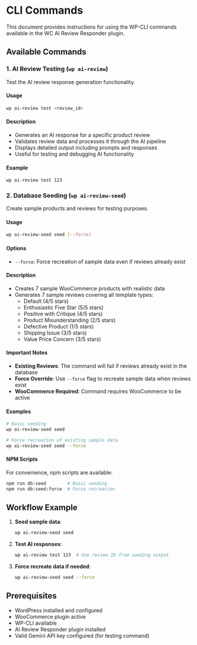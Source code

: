 # CLI Commands

This document provides instructions for using the WP-CLI commands available in the WC AI Review Responder plugin.

## Available Commands

### 1. AI Review Testing (`wp ai-review`)

Test the AI review response generation functionality.

#### Usage
```bash
wp ai-review test <review_id>
```

#### Description
- Generates an AI response for a specific product review
- Validates review data and processes it through the AI pipeline
- Displays detailed output including prompts and responses
- Useful for testing and debugging AI functionality

#### Example
```bash
wp ai-review test 123
```

### 2. Database Seeding (`wp ai-review-seed`)

Create sample products and reviews for testing purposes.

#### Usage
```bash
wp ai-review-seed seed [--force]
```

#### Options
- `--force`: Force recreation of sample data even if reviews already exist

#### Description
- Creates 7 sample WooCommerce products with realistic data
- Generates 7 sample reviews covering all template types:
  - Default (4/5 stars)
  - Enthusiastic Five Star (5/5 stars)
  - Positive with Critique (4/5 stars)
  - Product Misunderstanding (2/5 stars)
  - Defective Product (1/5 stars)
  - Shipping Issue (3/5 stars)
  - Value Price Concern (3/5 stars)

#### Important Notes
- **Existing Reviews**: The command will fail if reviews already exist in the database
- **Force Override**: Use `--force` flag to recreate sample data when reviews exist
- **WooCommerce Required**: Command requires WooCommerce to be active

#### Examples
```bash
# Basic seeding
wp ai-review-seed seed

# Force recreation of existing sample data
wp ai-review-seed seed --force
```

#### NPM Scripts
For convenience, npm scripts are available:
```bash
npm run db:seed        # Basic seeding
npm run db:seed:force  # Force recreation
```

## Workflow Example

1. **Seed sample data**:
   ```bash
   wp ai-review-seed seed
   ```

2. **Test AI responses**:
   ```bash
   wp ai-review test 123  # Use review ID from seeding output
   ```

3. **Force recreate data if needed**:
   ```bash
   wp ai-review-seed seed --force
   ```

## Prerequisites

- WordPress installed and configured
- WooCommerce plugin active
- WP-CLI available
- AI Review Responder plugin installed
- Valid Gemini API key configured (for testing command)
